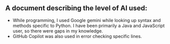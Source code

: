 ## A document describing the level of AI used:
- While programming, I used Google gemini while looking up syntax and methods specific to Python. I have been primarily a Java and JavaScript user, so there were gaps in my knowledge.
- GitHub Copilot was also used in error checking specific lines.